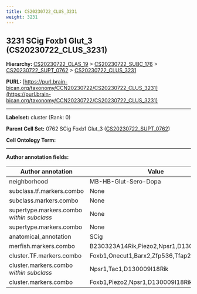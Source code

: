 ```yaml
---
title: CS20230722_CLUS_3231
weight: 3231
---
```

## 3231 SCig Foxb1 Glut_3 (CS20230722_CLUS_3231)
<b>Hierarchy: </b>
[CS20230722_CLAS_19](../CS20230722_CLAS_19) >
[CS20230722_SUBC_176](../CS20230722_SUBC_176) >
[CS20230722_SUPT_0762](../CS20230722_SUPT_0762) >
[CS20230722_CLUS_3231](../CS20230722_CLUS_3231)

**PURL:** [https://purl.brain-bican.org/taxonomy/CCN20230722/CS20230722_CLUS_3231](https://purl.brain-bican.org/taxonomy/CCN20230722/CS20230722_CLUS_3231)

---


**Labelset:** cluster (Rank: 0)

**Parent Cell Set:** 0762 SCig Foxb1 Glut_3 ([CS20230722_SUPT_0762](../CS20230722_SUPT_0762))



**Cell Ontology Term:** 

[MARKER GENES.]: #


---

[TRANSFERRED ANNOTATIONS.]: #


[AUTHOR ANNOTATION FIELDS.]: #


**Author annotation fields:**

| Author annotation | Value |
|-------------------|-------|
|neighborhood|MB-HB-Glut-Sero-Dopa|
|subclass.tf.markers.combo|None|
|subclass.markers.combo|None|
|supertype.markers.combo _within subclass_|None|
|supertype.markers.combo|None|
|anatomical_annotation|SCig|
|merfish.markers.combo|B230323A14Rik,Piezo2,Npsr1,D130009I18Rik|
|cluster.TF.markers.combo|Foxb1,Onecut1,Barx2,Zfp536,Tfap2b,Zbtb7c|
|cluster.markers.combo _within subclass_|Npsr1,Tac1,D130009I18Rik|
|cluster.markers.combo|Foxb1,Piezo2,Npsr1,D130009I18Rik|
